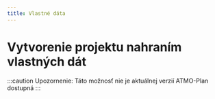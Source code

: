 ```yaml
---
title: Vlastné dáta
---
```


# Vytvorenie projektu nahraním vlastných dát

:::caution Upozornenie: 
Táto možnosť nie je aktuálnej verzií ATMO-Plan dostupná 
:::
